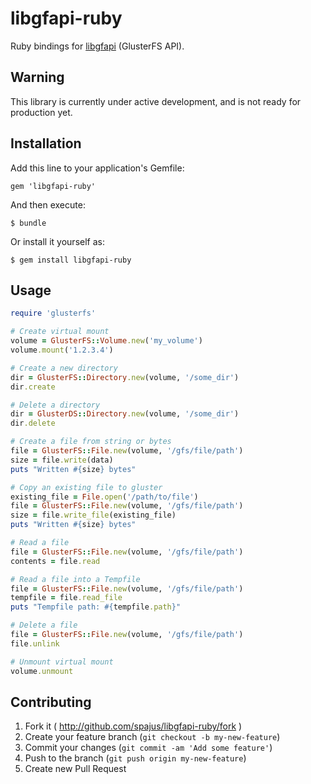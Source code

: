 # libgfapi-ruby

Ruby bindings for [libgfapi](https://github.com/gluster/glusterfs/blob/master/api/src/glfs.h)
(GlusterFS API).

## Warning

This library is currently under active development, and is not ready for production yet.

## Installation

Add this line to your application's Gemfile:

    gem 'libgfapi-ruby'

And then execute:

    $ bundle

Or install it yourself as:

    $ gem install libgfapi-ruby

## Usage

```ruby
require 'glusterfs'

# Create virtual mount
volume = GlusterFS::Volume.new('my_volume')
volume.mount('1.2.3.4')

# Create a new directory
dir = GlusterFS::Directory.new(volume, '/some_dir')
dir.create

# Delete a directory
dir = GlusterDS::Directory.new(volume, '/some_dir')
dir.delete

# Create a file from string or bytes
file = GlusterFS::File.new(volume, '/gfs/file/path')
size = file.write(data)
puts "Written #{size} bytes"

# Copy an existing file to gluster
existing_file = File.open('/path/to/file')
file = GlusterFS::File.new(volume, '/gfs/file/path')
size = file.write_file(existing_file)
puts "Written #{size} bytes"

# Read a file
file = GlusterFS::File.new(volume, '/gfs/file/path')
contents = file.read

# Read a file into a Tempfile
file = GlusterFS::File.new(volume, '/gfs/file/path')
tempfile = file.read_file
puts "Tempfile path: #{tempfile.path}"

# Delete a file
file = GlusterFS::File.new(volume, '/gfs/file/path')
file.unlink

# Unmount virtual mount
volume.unmount
```

## Contributing

1. Fork it ( http://github.com/spajus/libgfapi-ruby/fork )
2. Create your feature branch (`git checkout -b my-new-feature`)
3. Commit your changes (`git commit -am 'Add some feature'`)
4. Push to the branch (`git push origin my-new-feature`)
5. Create new Pull Request
